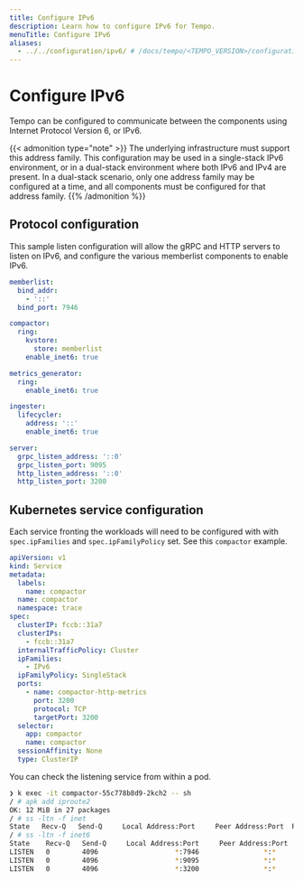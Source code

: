 ```yaml
---
title: Configure IPv6
description: Learn how to configure IPv6 for Tempo.
menuTitle: Configure IPv6
aliases:
  - ../../configuration/ipv6/ # /docs/tempo/<TEMPO_VERSION>/configuration/ipv6/
---
```


# Configure IPv6

Tempo can be configured to communicate between the components using Internet Protocol Version 6, or IPv6.

{{< admonition type="note" >}}
The underlying infrastructure must support this address family. This configuration may be used in a single-stack IPv6 environment, or in a dual-stack environment where both IPv6 and IPv4 are present. In a dual-stack scenario, only one address family may be configured at a time, and all components must be configured for that address family.
{{% /admonition %}}

## Protocol configuration

This sample listen configuration will allow the gRPC and HTTP servers to listen on IPv6, and configure the various memberlist components to enable IPv6.

```yaml
memberlist:
  bind_addr:
    - '::'
  bind_port: 7946

compactor:
  ring:
    kvstore:
      store: memberlist
    enable_inet6: true

metrics_generator:
  ring:
    enable_inet6: true

ingester:
  lifecycler:
    address: '::'
    enable_inet6: true

server:
  grpc_listen_address: '::0'
  grpc_listen_port: 9095
  http_listen_address: '::0'
  http_listen_port: 3200
```

## Kubernetes service configuration

Each service fronting the workloads will need to be configured with with `spec.ipFamilies` and `spec.ipFamilyPolicy` set. See this `compactor` example.

```yaml
apiVersion: v1
kind: Service
metadata:
  labels:
    name: compactor
  name: compactor
  namespace: trace
spec:
  clusterIP: fccb::31a7
  clusterIPs:
    - fccb::31a7
  internalTrafficPolicy: Cluster
  ipFamilies:
    - IPv6
  ipFamilyPolicy: SingleStack
  ports:
    - name: compactor-http-metrics
      port: 3200
      protocol: TCP
      targetPort: 3200
  selector:
    app: compactor
    name: compactor
  sessionAffinity: None
  type: ClusterIP
```

You can check the listening service from within a pod.

```sh
❯ k exec -it compactor-55c778b8d9-2kch2 -- sh
/ # apk add iproute2
OK: 12 MiB in 27 packages
/ # ss -ltn -f inet
State   Recv-Q   Send-Q     Local Address:Port     Peer Address:Port  Process
/ # ss -ltn -f inet6
State    Recv-Q   Send-Q     Local Address:Port     Peer Address:Port  Process
LISTEN   0        4096                   *:7946                *:*
LISTEN   0        4096                   *:9095                *:*
LISTEN   0        4096                   *:3200                *:*
```

